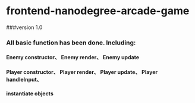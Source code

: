 frontend-nanodegree-arcade-game
===============================

###version 1.0
### All basic function has been done. Including:
#### Enemy constructor、 Enemy render、 Enemy update
#### Player constructor、 Player render、 Player update、 Player handleInput、
#### instantiate objects
